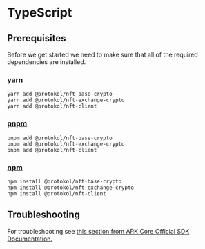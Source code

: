 # TypeScript

## Prerequisites <a id="prerequisites"></a>

Before we get started we need to make sure that all of the required dependencies are installed.

### [yarn](https://classic.yarnpkg.com/lang/en/)

```text
yarn add @protokol/nft-base-crypto
yarn add @protokol/nft-exchange-crypto
yarn add @protokol/nft-client
```

### [pnpm](https://pnpm.js.org/)

```text
pnpm add @protokol/nft-base-crypto
pnpm add @protokol/nft-exchange-crypto
pnpm add @protokol/nft-client
```

### [npm](https://www.npmjs.com/)

```text
npm install @protokol/nft-base-crypto
npm install @protokol/nft-exchange-crypto
npm install @protokol/nft-client
```

## Troubleshooting

For troubleshooting see [this section from ARK Core Official SDK Documentation.](https://sdk.ark.dev/typescript/complementary-examples#troubleshooting)

